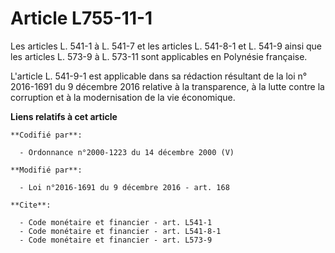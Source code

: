 # Article L755-11-1

Les articles L. 541-1 à L. 541-7 et les articles L. 541-8-1 et L. 541-9 ainsi que les articles L. 573-9 à L. 573-11 sont
applicables en Polynésie française.

L'article L. 541-9-1 est applicable dans sa rédaction résultant de la loi n° 2016-1691 du 9 décembre 2016 relative à la
transparence, à la lutte contre la corruption et à la modernisation de la vie économique.

**Liens relatifs à cet article**

	**Codifié par**:

	  - Ordonnance n°2000-1223 du 14 décembre 2000 (V)

	**Modifié par**:

	  - Loi n°2016-1691 du 9 décembre 2016 - art. 168

	**Cite**:

	  - Code monétaire et financier - art. L541-1
	  - Code monétaire et financier - art. L541-8-1
	  - Code monétaire et financier - art. L573-9
